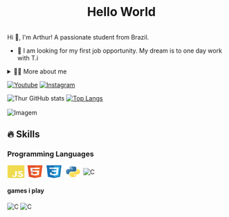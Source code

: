 <!--título-->
<div id="user-content-toc">
  <ul align="center">
    <summary><h1 style="display: inline-block">Hello World</h1></summary>
</div>

<!-- Presentation -->
<p>
  Hi 👋, I'm Arthur! A passionate student from Brazil.

  - 🔭 I am looking for my first job opportunity. My dream is to one day work with T.i
</p>

<!-- Dropdown -->
<details>
  <summary>👨‍💻 More about me</summary>

  - 💬 I am 18 years old, currently living in Brazil. I have fluency in English and have experience with SQL, Python, html, css, javascript and java.

  - ⚡ I enjoy reading, whether it's a good book, manga, or comics, as well as watching movies and playing games! I believe that our personal interests contribute to a more refined perception of things and problem-solving. \o/
</details>

<!-- Links -->
[![Youtube](https://img.shields.io/badge/YouTube-FF0000?style=for-the-badge&logo=youtube&logoColor=white)](https://www.youtube.com/channel/UC177sCc63-aazx2T3n1LGWg)
[![Instagram](https://img.shields.io/badge/Instagram-E4405F?style=for-the-badge&logo=instagram&logoColor=white)](https://www.instagram.com/arthu.mp4/)


<!-- GithubStats -->
![Thur GitHub stats](https://github-readme-stats.vercel.app/api?username=splot777&show_icons=true&theme=gotham)
[![Top Langs](https://github-readme-stats.vercel.app/api/top-langs/?username=splot777)](https://github.com/splot777/github-readme-stats)

<!-- GIF -->
<p align="left">
  <img align="center" src="https://giffiles.alphacoders.com/222/222022.gif" alt="Imagem">
</p>

## 🔥 Skills
<!-- Skills: Programming Languages -->
  <div style="flex-basis: 48%;">
    <h3>Programming Languages</h3>
    <img align="center" alt="Js" height="30" width="40" src="https://raw.githubusercontent.com/devicons/devicon/master/icons/javascript/javascript-plain.svg">
    <img align="center" alt="HTML" height="30" width="40" src="https://raw.githubusercontent.com/devicons/devicon/master/icons/html5/html5-original.svg">
    <img align="center" alt="CSS" height="30" width="40" src="https://raw.githubusercontent.com/devicons/devicon/master/icons/css3/css3-original.svg">
    <img align="center" alt="Python" height="30" width="40" src="https://raw.githubusercontent.com/devicons/devicon/master/icons/python/python-original.svg">
    <img align="center" alt="C" height="30" width="40" src="https://cdn.jsdelivr.net/gh/devicons/devicon/icons/c/c-original.svg">
     <h4>games i play</h4>
     <img align="center" alt="C" height="40" width="40" src="https://c1.alamy.com/thumbs/2cbyxtc/valorant-game-logo-icon-vector-eps-10-gaming-streamer-2cbyxtc.jpg">
    <img align="center" alt="C" height="40" width="40" src="https://camo.githubusercontent.com/3d2e39ebf7e88bd1dfb977b074eb91f371c0bb97be1cad77ad306f812c580c1e/68747470733a2f2f63646e2e776f726c64766563746f726c6f676f2e636f6d2f6c6f676f732f6d696e6563726166742e737667">
  </div>
